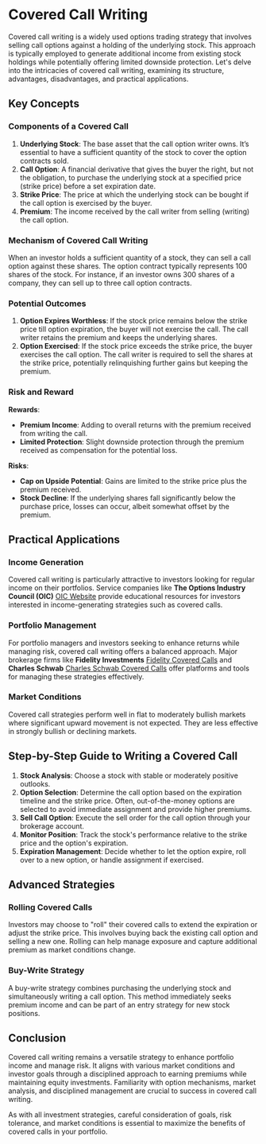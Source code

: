 # Covered Call Writing

Covered call writing is a widely used options trading strategy that involves selling call options against a holding of the underlying stock. This approach is typically employed to generate additional income from existing stock holdings while potentially offering limited downside protection. Let's delve into the intricacies of covered call writing, examining its structure, advantages, disadvantages, and practical applications.

## Key Concepts

### Components of a Covered Call
1. **Underlying Stock**: The base asset that the call option writer owns. It’s essential to have a sufficient quantity of the stock to cover the option contracts sold.
2. **Call Option**: A financial derivative that gives the buyer the right, but not the obligation, to purchase the underlying stock at a specified price (strike price) before a set expiration date.
3. **Strike Price**: The price at which the underlying stock can be bought if the call option is exercised by the buyer.
4. **Premium**: The income received by the call writer from selling (writing) the call option. 

### Mechanism of Covered Call Writing
When an investor holds a sufficient quantity of a stock, they can sell a call option against these shares. The option contract typically represents 100 shares of the stock. For instance, if an investor owns 300 shares of a company, they can sell up to three call option contracts.

### Potential Outcomes
1. **Option Expires Worthless**: If the stock price remains below the strike price till option expiration, the buyer will not exercise the call. The call writer retains the premium and keeps the underlying shares.
2. **Option Exercised**: If the stock price exceeds the strike price, the buyer exercises the call option. The call writer is required to sell the shares at the strike price, potentially relinquishing further gains but keeping the premium.

### Risk and Reward
**Rewards**:
- **Premium Income**: Adding to overall returns with the premium received from writing the call.
- **Limited Protection**: Slight downside protection through the premium received as compensation for the potential loss.

**Risks**:
- **Cap on Upside Potential**: Gains are limited to the strike price plus the premium received.
- **Stock Decline**: If the underlying shares fall significantly below the purchase price, losses can occur, albeit somewhat offset by the premium.

## Practical Applications

### Income Generation
Covered call writing is particularly attractive to investors looking for regular income on their portfolios. Service companies like **The Options Industry Council (OIC)** [OIC Website](https://www.optionseducation.org) provide educational resources for investors interested in income-generating strategies such as covered calls.

### Portfolio Management
For portfolio managers and investors seeking to enhance returns while managing risk, covered call writing offers a balanced approach. Major brokerage firms like **Fidelity Investments** [Fidelity Covered Calls](https://www.fidelity.com/viewpoints/active-investor/selling-covered-calls) and **Charles Schwab** [Charles Schwab Covered Calls](https://www.schwab.com/resource-center/insights/content/dynamically-write-covered-calls) offer platforms and tools for managing these strategies effectively.

### Market Conditions
Covered call strategies perform well in flat to moderately bullish markets where significant upward movement is not expected. They are less effective in strongly bullish or declining markets.

## Step-by-Step Guide to Writing a Covered Call

1. **Stock Analysis**: Choose a stock with stable or moderately positive outlooks.
2. **Option Selection**: Determine the call option based on the expiration timeline and the strike price. Often, out-of-the-money options are selected to avoid immediate assignment and provide higher premiums.
3. **Sell Call Option**: Execute the sell order for the call option through your brokerage account.
4. **Monitor Position**: Track the stock's performance relative to the strike price and the option's expiration.
5. **Expiration Management**: Decide whether to let the option expire, roll over to a new option, or handle assignment if exercised.

## Advanced Strategies

### Rolling Covered Calls
Investors may choose to "roll" their covered calls to extend the expiration or adjust the strike price. This involves buying back the existing call option and selling a new one. Rolling can help manage exposure and capture additional premium as market conditions change.

### Buy-Write Strategy
A buy-write strategy combines purchasing the underlying stock and simultaneously writing a call option. This method immediately seeks premium income and can be part of an entry strategy for new stock positions.

## Conclusion

Covered call writing remains a versatile strategy to enhance portfolio income and manage risk. It aligns with various market conditions and investor goals through a disciplined approach to earning premiums while maintaining equity investments. Familiarity with option mechanisms, market analysis, and disciplined management are crucial to success in covered call writing.

As with all investment strategies, careful consideration of goals, risk tolerance, and market conditions is essential to maximize the benefits of covered calls in your portfolio.
